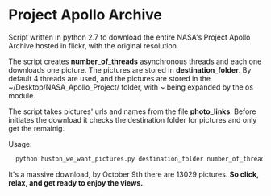 # Project Apollo Archive
Script written in python 2.7 to download the entire NASA's Project Apollo Archive hosted in flickr, with the original resolution. 

The script creates __number_of_threads__ asynchronous threads and each one downloads one picture. The pictures are stored in __destination_folder__. By default 4 threads are used, and the pictures are stored in the ~/Desktop/NASA_Apollo_Project/ folder, with ~ being expanded by the os module.

The script takes pictures' urls and names from the file __photo_links__. Before initiates the download it checks the destination folder for pictures and only get the remainig.

Usage: 
```python
  python huston_we_want_pictures.py destination_folder number_of_threads
```

It's a massive download, by October 9th there are 13029 pictures. **So click, relax, and get ready to enjoy the views.** 
